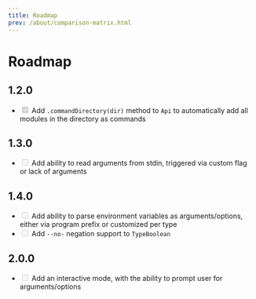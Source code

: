 ```yaml
---
title: Roadmap
prev: /about/comparison-matrix.html
---
```

# Roadmap

## 1.2.0

- <input type="checkbox" disabled="disabled" checked/> Add `.commandDirectory(dir)` method to `Api` to automatically add all modules in the directory as commands

## 1.3.0

- <input type="checkbox" disabled="disabled"/> Add ability to read arguments from stdin, triggered via custom flag or lack of arguments

## 1.4.0

- <input type="checkbox" disabled="disabled"/> Add ability to parse environment variables as arguments/options, either via program prefix or customized per type
- <input type="checkbox" disabled="disabled"/> Add `--no-` negation support to `TypeBoolean`

## 2.0.0

- <input type="checkbox" disabled="disabled"/> Add an interactive mode, with the ability to prompt user for arguments/options
